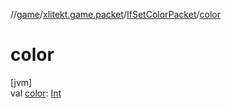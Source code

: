 //[game](../../../index.md)/[xlitekt.game.packet](../index.md)/[IfSetColorPacket](index.md)/[color](color.md)

# color

[jvm]\
val [color](color.md): [Int](https://kotlinlang.org/api/latest/jvm/stdlib/kotlin/-int/index.html)
